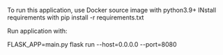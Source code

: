 To run this application, use Docker source image with python3.9+ INstall requirements with pip install -r requirements.txt

Run application with:

FLASK_APP=main.py
flask run --host=0.0.0.0 --port=8080
